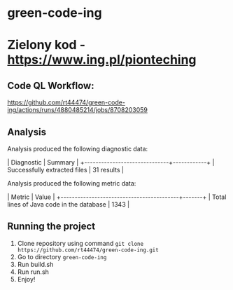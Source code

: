 # green-code-ing
# Zielony kod - https://www.ing.pl/pionteching

## Code QL Workflow:
https://github.com/rt44474/green-code-ing/actions/runs/4880485214/jobs/8708203059
## Analysis
Analysis produced the following diagnostic data:

|          Diagnostic          |  Summary   |
+------------------------------+------------+
| Successfully extracted files | 31 results |

Analysis produced the following metric data:

|                  Metric                  | Value |
+------------------------------------------+-------+
| Total lines of Java code in the database |  1343 |

## Running the project
1. Clone repository using command `git clone https://github.com/rt44474/green-code-ing.git`
2. Go to directory `green-code-ing`
3. Run build.sh
4. Run run.sh
5. Enjoy!
